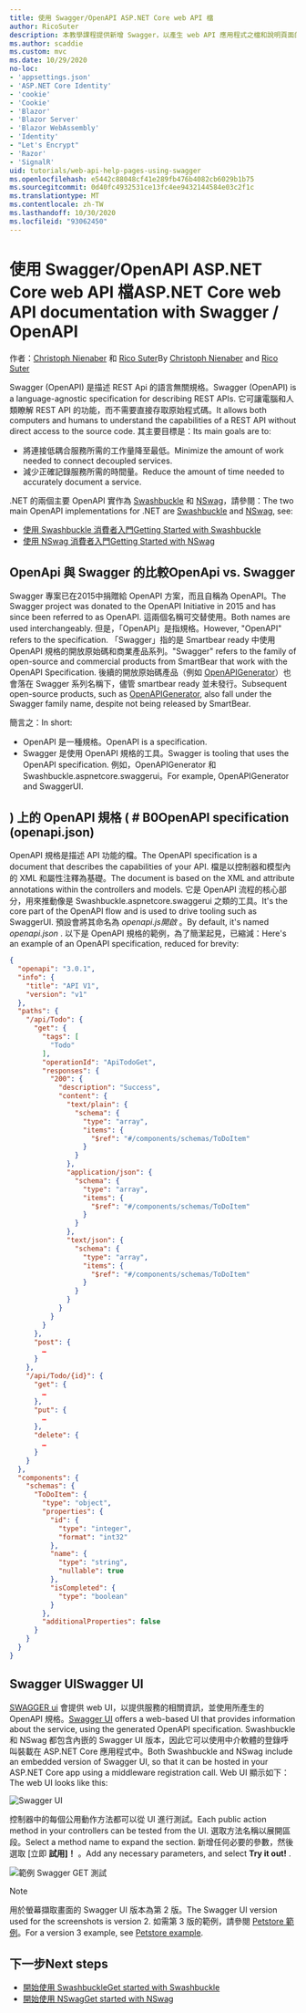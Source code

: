 ```yaml
---
title: 使用 Swagger/OpenAPI ASP.NET Core web API 檔
author: RicoSuter
description: 本教學課程提供新增 Swagger，以產生 web API 應用程式之檔和說明頁面的逐步解說。
ms.author: scaddie
ms.custom: mvc
ms.date: 10/29/2020
no-loc:
- 'appsettings.json'
- 'ASP.NET Core Identity'
- 'cookie'
- 'Cookie'
- 'Blazor'
- 'Blazor Server'
- 'Blazor WebAssembly'
- 'Identity'
- "Let's Encrypt"
- 'Razor'
- 'SignalR'
uid: tutorials/web-api-help-pages-using-swagger
ms.openlocfilehash: e5442c88048cf41e289fb476b4082cb6029b1b75
ms.sourcegitcommit: 0d40fc4932531ce13fc4ee9432144584e03c2f1c
ms.translationtype: MT
ms.contentlocale: zh-TW
ms.lasthandoff: 10/30/2020
ms.locfileid: "93062450"
---
```

# <a name="aspnet-core-web-api-documentation-with-swagger--openapi"></a><span data-ttu-id="2245f-103">使用 Swagger/OpenAPI ASP.NET Core web API 檔</span><span class="sxs-lookup"><span data-stu-id="2245f-103">ASP.NET Core web API documentation with Swagger / OpenAPI</span></span>

<span data-ttu-id="2245f-104">作者：[Christoph Nienaber](https://twitter.com/zuckerthoben) 和 [Rico Suter](https://blog.rsuter.com/)</span><span class="sxs-lookup"><span data-stu-id="2245f-104">By [Christoph Nienaber](https://twitter.com/zuckerthoben) and [Rico Suter](https://blog.rsuter.com/)</span></span>

<span data-ttu-id="2245f-105">Swagger (OpenAPI) 是描述 REST Api 的語言無關規格。</span><span class="sxs-lookup"><span data-stu-id="2245f-105">Swagger (OpenAPI) is a language-agnostic specification for describing REST APIs.</span></span> <span data-ttu-id="2245f-106">它可讓電腦和人類瞭解 REST API 的功能，而不需要直接存取原始程式碼。</span><span class="sxs-lookup"><span data-stu-id="2245f-106">It allows both computers and humans to understand the capabilities of a REST API without direct access to the source code.</span></span> <span data-ttu-id="2245f-107">其主要目標是：</span><span class="sxs-lookup"><span data-stu-id="2245f-107">Its main goals are to:</span></span>

* <span data-ttu-id="2245f-108">將連接低耦合服務所需的工作量降至最低。</span><span class="sxs-lookup"><span data-stu-id="2245f-108">Minimize the amount of work needed to connect decoupled services.</span></span>
* <span data-ttu-id="2245f-109">減少正確記錄服務所需的時間量。</span><span class="sxs-lookup"><span data-stu-id="2245f-109">Reduce the amount of time needed to accurately document a service.</span></span>

<span data-ttu-id="2245f-110">.NET 的兩個主要 OpenAPI 實作為 [Swashbuckle](https://github.com/domaindrivendev/Swashbuckle.AspNetCore) 和 [NSwag](https://github.com/RicoSuter/NSwag)，請參閱：</span><span class="sxs-lookup"><span data-stu-id="2245f-110">The two main OpenAPI implementations for .NET are [Swashbuckle](https://github.com/domaindrivendev/Swashbuckle.AspNetCore) and [NSwag](https://github.com/RicoSuter/NSwag), see:</span></span>

* [<span data-ttu-id="2245f-111">使用 Swashbuckle 消費者入門</span><span class="sxs-lookup"><span data-stu-id="2245f-111">Getting Started with Swashbuckle</span></span>](xref:tutorials/get-started-with-swashbuckle)
* [<span data-ttu-id="2245f-112">使用 NSwag 消費者入門</span><span class="sxs-lookup"><span data-stu-id="2245f-112">Getting Started with NSwag</span></span>](xref:tutorials/get-started-with-nswag)

## <a name="openapi-vs-swagger"></a><span data-ttu-id="2245f-113">OpenApi 與 Swagger 的比較</span><span class="sxs-lookup"><span data-stu-id="2245f-113">OpenApi vs. Swagger</span></span>

<span data-ttu-id="2245f-114">Swagger 專案已在2015中捐贈給 OpenAPI 方案，而且自稱為 OpenAPI。</span><span class="sxs-lookup"><span data-stu-id="2245f-114">The Swagger project was donated to the OpenAPI Initiative in 2015 and has since been referred to as OpenAPI.</span></span> <span data-ttu-id="2245f-115">這兩個名稱可交替使用。</span><span class="sxs-lookup"><span data-stu-id="2245f-115">Both names are used interchangeably.</span></span> <span data-ttu-id="2245f-116">但是，「OpenAPI」是指規格。</span><span class="sxs-lookup"><span data-stu-id="2245f-116">However, "OpenAPI" refers to the specification.</span></span> <span data-ttu-id="2245f-117">「Swagger」指的是 Smartbear ready 中使用 OpenAPI 規格的開放原始碼和商業產品系列。</span><span class="sxs-lookup"><span data-stu-id="2245f-117">"Swagger" refers to the family of open-source and commercial products from SmartBear that work with the OpenAPI Specification.</span></span> <span data-ttu-id="2245f-118">後續的開放原始碼產品（例如 [OpenAPIGenerator](https://github.com/OpenAPITools/openapi-generator)）也會落在 Swagger 系列名稱下，儘管 smartbear ready 並未發行。</span><span class="sxs-lookup"><span data-stu-id="2245f-118">Subsequent open-source products, such as [OpenAPIGenerator](https://github.com/OpenAPITools/openapi-generator), also fall under the Swagger family name, despite not being released by SmartBear.</span></span>

<span data-ttu-id="2245f-119">簡言之：</span><span class="sxs-lookup"><span data-stu-id="2245f-119">In short:</span></span>

* <span data-ttu-id="2245f-120">OpenAPI 是一種規格。</span><span class="sxs-lookup"><span data-stu-id="2245f-120">OpenAPI is a specification.</span></span>
* <span data-ttu-id="2245f-121">Swagger 是使用 OpenAPI 規格的工具。</span><span class="sxs-lookup"><span data-stu-id="2245f-121">Swagger is tooling that uses the OpenAPI specification.</span></span> <span data-ttu-id="2245f-122">例如，OpenAPIGenerator 和 Swashbuckle.aspnetcore.swaggerui。</span><span class="sxs-lookup"><span data-stu-id="2245f-122">For example, OpenAPIGenerator and SwaggerUI.</span></span>

## <a name="openapi-specification-openapijson"></a><span data-ttu-id="2245f-123">) 上的 OpenAPI 規格 ( # B0</span><span class="sxs-lookup"><span data-stu-id="2245f-123">OpenAPI specification (openapi.json)</span></span>

<span data-ttu-id="2245f-124">OpenAPI 規格是描述 API 功能的檔。</span><span class="sxs-lookup"><span data-stu-id="2245f-124">The OpenAPI specification is a document that describes the capabilities of your API.</span></span> <span data-ttu-id="2245f-125">檔是以控制器和模型內的 XML 和屬性注釋為基礎。</span><span class="sxs-lookup"><span data-stu-id="2245f-125">The document is based on the XML and attribute annotations within the controllers and models.</span></span> <span data-ttu-id="2245f-126">它是 OpenAPI 流程的核心部分，用來推動像是 Swashbuckle.aspnetcore.swaggerui 之類的工具。</span><span class="sxs-lookup"><span data-stu-id="2245f-126">It's the core part of the OpenAPI flow and is used to drive tooling such as SwaggerUI.</span></span> <span data-ttu-id="2245f-127">預設會將其命名為 *openapi.js開啟* 。</span><span class="sxs-lookup"><span data-stu-id="2245f-127">By default, it's named *openapi.json* .</span></span> <span data-ttu-id="2245f-128">以下是 OpenAPI 規格的範例，為了簡潔起見，已縮減：</span><span class="sxs-lookup"><span data-stu-id="2245f-128">Here's an example of an OpenAPI specification, reduced for brevity:</span></span>

```json
{
  "openapi": "3.0.1",
  "info": {
    "title": "API V1",
    "version": "v1"
  },
  "paths": {
    "/api/Todo": {
      "get": {
        "tags": [
          "Todo"
        ],
        "operationId": "ApiTodoGet",
        "responses": {
          "200": {
            "description": "Success",
            "content": {
              "text/plain": {
                "schema": {
                  "type": "array",
                  "items": {
                    "$ref": "#/components/schemas/ToDoItem"
                  }
                }
              },
              "application/json": {
                "schema": {
                  "type": "array",
                  "items": {
                    "$ref": "#/components/schemas/ToDoItem"
                  }
                }
              },
              "text/json": {
                "schema": {
                  "type": "array",
                  "items": {
                    "$ref": "#/components/schemas/ToDoItem"
                  }
                }
              }
            }
          }
        }
      },
      "post": {
        …
      }
    },
    "/api/Todo/{id}": {
      "get": {
        …
      },
      "put": {
        …
      },
      "delete": {
        …
      }
    }
  },
  "components": {
    "schemas": {
      "ToDoItem": {
        "type": "object",
        "properties": {
          "id": {
            "type": "integer",
            "format": "int32"
          },
          "name": {
            "type": "string",
            "nullable": true
          },
          "isCompleted": {
            "type": "boolean"
          }
        },
        "additionalProperties": false
      }
    }
  }
}
```

## <a name="swagger-ui"></a><span data-ttu-id="2245f-129">Swagger UI</span><span class="sxs-lookup"><span data-stu-id="2245f-129">Swagger UI</span></span>

<span data-ttu-id="2245f-130">[SWAGGER ui](https://swagger.io/swagger-ui/) 會提供 web UI，以提供服務的相關資訊，並使用所產生的 OpenAPI 規格。</span><span class="sxs-lookup"><span data-stu-id="2245f-130">[Swagger UI](https://swagger.io/swagger-ui/) offers a web-based UI that provides information about the service, using the generated OpenAPI specification.</span></span> <span data-ttu-id="2245f-131">Swashbuckle 和 NSwag 都包含內嵌的 Swagger UI 版本，因此它可以使用中介軟體的登錄呼叫裝載在 ASP.NET Core 應用程式中。</span><span class="sxs-lookup"><span data-stu-id="2245f-131">Both Swashbuckle and NSwag include an embedded version of Swagger UI, so that it can be hosted in your ASP.NET Core app using a middleware registration call.</span></span> <span data-ttu-id="2245f-132">Web UI 顯示如下：</span><span class="sxs-lookup"><span data-stu-id="2245f-132">The web UI looks like this:</span></span>

![Swagger UI](web-api-help-pages-using-swagger/_static/swagger-ui.png)

<span data-ttu-id="2245f-134">控制器中的每個公用動作方法都可以從 UI 進行測試。</span><span class="sxs-lookup"><span data-stu-id="2245f-134">Each public action method in your controllers can be tested from the UI.</span></span> <span data-ttu-id="2245f-135">選取方法名稱以展開區段。</span><span class="sxs-lookup"><span data-stu-id="2245f-135">Select a method name to expand the section.</span></span> <span data-ttu-id="2245f-136">新增任何必要的參數，然後選取 [立即 **試用]！** 。</span><span class="sxs-lookup"><span data-stu-id="2245f-136">Add any necessary parameters, and select **Try it out!** .</span></span>

![範例 Swagger GET 測試](web-api-help-pages-using-swagger/_static/get-try-it-out.png)

> [!NOTE]
> <span data-ttu-id="2245f-138">用於螢幕擷取畫面的 Swagger UI 版本為第 2 版。</span><span class="sxs-lookup"><span data-stu-id="2245f-138">The Swagger UI version used for the screenshots is version 2.</span></span> <span data-ttu-id="2245f-139">如需第 3 版的範例，請參閱 [Petstore 範例](https://petstore.swagger.io/)。</span><span class="sxs-lookup"><span data-stu-id="2245f-139">For a version 3 example, see [Petstore example](https://petstore.swagger.io/).</span></span>

## <a name="next-steps"></a><span data-ttu-id="2245f-140">下一步</span><span class="sxs-lookup"><span data-stu-id="2245f-140">Next steps</span></span>

* [<span data-ttu-id="2245f-141">開始使用 Swashbuckle</span><span class="sxs-lookup"><span data-stu-id="2245f-141">Get started with Swashbuckle</span></span>](xref:tutorials/get-started-with-swashbuckle)
* [<span data-ttu-id="2245f-142">開始使用 NSwag</span><span class="sxs-lookup"><span data-stu-id="2245f-142">Get started with NSwag</span></span>](xref:tutorials/get-started-with-nswag)
